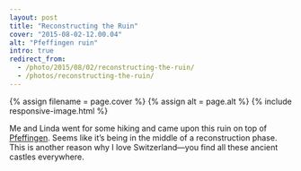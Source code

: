 ```yaml
---
layout: post
title: "Reconstructing the Ruin"
cover: "2015-08-02-12.00.04"
alt: "Pfeffingen ruin"
intro: true
redirect_from:
  - /photo/2015/08/02/reconstructing-the-ruin/
  - /photos/reconstructing-the-ruin/
---
```


{% assign filename = page.cover %}
{% assign alt = page.alt %}
{% include responsive-image.html %}

Me and Linda went for some hiking and came upon this ruin on top of [Pfeffingen](https://en.wikipedia.org/wiki/Pfeffingen). Seems like it’s being in the middle of a reconstruction phase. This is another reason why I love Switzerland—you find all these ancient castles everywhere.
